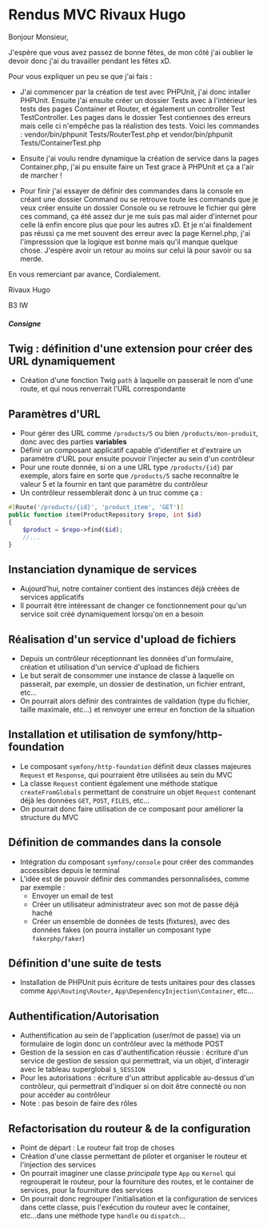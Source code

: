 # Rendus MVC Rivaux Hugo

Bonjour Monsieur,

J'espère que vous avez passez de bonne fêtes, de mon côté j'ai oublier le devoir donc j'ai du travailler pendant les fêtes xD.

Pour vous expliquer un peu se que j'ai fais :

- J'ai commencer par la création de test avec PHPUnit, j'ai donc intaller PHPUnit. Ensuite j'ai ensuite créer un dossier Tests avec à l'intérieur les tests des pages Container et Router, et également un controller Test TestController. Les pages dans le dossier Test contiennes des erreurs mais celle ci n'empêche pas la réalistion des tests. Voici les commandes : vendor/bin/phpunit Tests/RouterTest.php et vendor/bin/phpunit Tests/ContainerTest.php

- Ensuite j'ai voulu rendre dynamique la création de service dans la pages Container.php, j'ai pu ensuite faire un Test grace à PHPUnit et ça a l'air de marcher !

- Pour finir j'ai essayer de définir des commandes dans la console en créant une dossier Command ou se retrouve toute les commands que je veux créer ensuite un dossier Console ou se retrouve le fichier qui gère ces command, ça été assez dur je me suis pas mal aider d'internet pour celle là enfin encore plus que pour les autres xD. Et je n'ai finaldement pas réussi ça me met souvent des erreur avec la page Kernel.php, j'ai l'impresssion que la logique est bonne mais qu'il manque quelque chose. J'espère avoir un retour au moins sur celui là pour savoir ou sa merde.

En vous remerciant par avance,
Cordialement.

Rivaux Hugo

B3 IW

##### Consigne

## Twig : définition d'une extension pour créer des URL dynamiquement

- Création d'une fonction Twig `path` à laquelle on passerait le nom d'une route, et qui nous renverrait l'URL correspondante

## Paramètres d'URL

- Pour gérer des URL comme `/products/5` ou bien `/products/mon-produit`, donc avec des parties **variables**
- Définir un composant applicatif capable d'identifier et d'extraire un paramètre d'URL pour ensuite pouvoir l'injecter au sein d'un contrôleur
- Pour une route donnée, si on a une URL type `/products/{id}` par exemple, alors faire en sorte que `/products/5` sache reconnaître le valeur 5 et la fournir en tant que paramètre du contrôleur
- Un contrôleur ressemblerait donc à un truc comme ça :

```php
#[Route('/products/{id}', 'product_item', 'GET')]
public function item(ProductRepository $repo, int $id)
{
    $product = $repo->find($id);
    //...
}
```

## Instanciation dynamique de services

- Aujourd'hui, notre container contient des instances déjà créées de services applicatifs
- Il pourrait être intéressant de changer ce fonctionnement pour qu'un service soit créé dynamiquement lorsqu'on en a besoin

## Réalisation d'un service d'upload de fichiers

- Depuis un contrôleur réceptionnant les données d'un formulaire, création et utilisation d'un service d'upload de fichiers
- Le but serait de consommer une instance de classe à laquelle on passerait, par exemple, un dossier de destination, un fichier entrant, etc...
- On pourrait alors définir des contraintes de validation (type du fichier, taille maximale, etc...) et renvoyer une erreur en fonction de la situation

## Installation et utilisation de symfony/http-foundation

- Le composant `symfony/http-foundation` définit deux classes majeures `Request` et `Response`, qui pourraient être utilisées au sein du MVC
- La classe `Request` contient également une méthode statique `createFromGlobals` permettant de construire un objet `Request` contenant déjà les données `GET`, `POST`, `FILES`, etc...
- On pourrait donc faire utilisation de ce composant pour améliorer la structure du MVC

## Définition de commandes dans la console

- Intégration du composant `symfony/console` pour créer des commandes accessibles depuis le terminal
- L'idée est de pouvoir définir des commandes personnalisées, comme par exemple :
  - Envoyer un email de test
  - Créer un utilisateur administrateur avec son mot de passe déjà haché
  - Créer un ensemble de données de tests (fixtures), avec des données fakes (on pourra installer un composant type `fakerphp/faker`)

## Définition d'une suite de tests

- Installation de PHPUnit puis écriture de tests unitaires pour des classes comme `App\Routing\Router`, `App\DependencyInjection\Container`, etc...

## Authentification/Autorisation

- Authentification au sein de l'application (user/mot de passe) via un formulaire de login donc un contrôleur avec la méthode POST
- Gestion de la session en cas d'authentification réussie : écriture d'un service de gestion de session qui permettrait, via un objet, d'interagir avec le tableau superglobal `$_SESSION`
- Pour les autorisations : écriture d'un attribut applicable au-dessus d'un contrôleur, qui permettrait d'indiquer si on doit être connecté ou non pour accéder au contrôleur
- Note : pas besoin de faire des rôles

## Refactorisation du routeur & de la configuration

- Point de départ : Le routeur fait trop de choses
- Création d'une classe permettant de piloter et organiser le routeur et l'injection des services
- On pourrait imaginer une classe _principale_ type `App` ou `Kernel` qui regrouperait le routeur, pour la fourniture des routes, et le container de services, pour la fourniture des services
- On pourrait donc regrouper l'initialisation et la configuration de services dans cette classe, puis l'exécution du routeur avec le container, etc...dans une méthode type `handle` ou `dispatch`...
